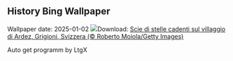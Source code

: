 ## History Bing Wallpaper
Wallpaper date: 2025-01-02
![](https://www.bing.com/th?id=OHR.ArdezSwitzerland_IT-IT8831023098_UHD.jpg&w=1000)Download: [Scie di stelle cadenti sul villaggio di Ardez, Grigioni, Svizzera (© Roberto Moiola/Getty Images)](https://www.bing.com/th?id=OHR.ArdezSwitzerland_IT-IT8831023098_UHD.jpg)

Auto get programm by LtgX
